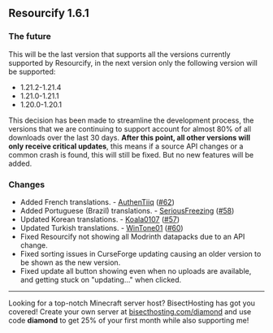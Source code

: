 ## Resourcify 1.6.1

### The future

This will be the last version that supports all the versions currently supported by Resourcify,
in the next version only the following version will be supported:

- 1.21.2-1.21.4
- 1.21.0-1.21.1
- 1.20.0-1.20.1

This decision has been made to streamline the development process, the versions that we are continuing to support
account for almost 80% of all downloads over the last 30 days. **After this point, all other versions will only receive
critical updates**, this means if a source API changes or a common crash is found, this will still be fixed. But no new
features will be added.

### Changes

- Added French translations. - [AuthenTiiq](https://github.com/AuthenTiiq) ([#62](https://github.com/DeDiamondPro/Resourcify/pull/62))
- Added Portuguese (Brazil) translations. - [SeriousFreezing](https://github.com/seriousfreezing) ([#58](https://github.com/DeDiamondPro/Resourcify/pull/58))
- Updated Korean translations. - [Koala0107](https://github.com/Koala0107) ([#57](https://github.com/DeDiamondPro/Resourcify/pull/57))
- Updated Turkish translations. - [WinTone01](https://github.com/WinTone01) ([#60](https://github.com/DeDiamondPro/Resourcify/pull/60))
- Fixed Resourcify not showing all Modrinth datapacks due to an API change.
- Fixed sorting issues in CurseForge updating causing an older version to be shown as the new version.
- Fixed update all button showing even when no uploads are available, and getting stuck on "updating..." when clicked.

----------------------------------------------------------------------------------------------------

Looking for a top-notch Minecraft server host? BisectHosting has got you covered! Create your own server
at [bisecthosting.com/diamond](https://bisecthosting.com/diamond?r=resourcify+update) and use code **diamond** to get
25% of your first month while also supporting me!
